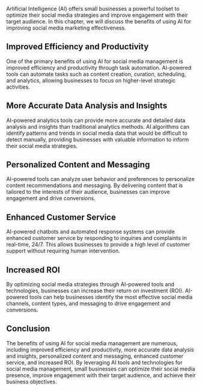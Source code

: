 
Artificial Intelligence (AI) offers small businesses a powerful toolset to optimize their social media strategies and improve engagement with their target audience. In this chapter, we will discuss the benefits of using AI for improving social media marketing effectiveness.

Improved Efficiency and Productivity
------------------------------------

One of the primary benefits of using AI for social media management is improved efficiency and productivity through task automation. AI-powered tools can automate tasks such as content creation, curation, scheduling, and analytics, allowing businesses to focus on higher-level strategic activities.

More Accurate Data Analysis and Insights
----------------------------------------

AI-powered analytics tools can provide more accurate and detailed data analysis and insights than traditional analytics methods. AI algorithms can identify patterns and trends in social media data that would be difficult to detect manually, providing businesses with valuable information to inform their social media strategies.

Personalized Content and Messaging
----------------------------------

AI-powered tools can analyze user behavior and preferences to personalize content recommendations and messaging. By delivering content that is tailored to the interests of their audience, businesses can improve engagement and drive conversions.

Enhanced Customer Service
-------------------------

AI-powered chatbots and automated response systems can provide enhanced customer service by responding to inquiries and complaints in real-time, 24/7. This allows businesses to provide a high level of customer support without requiring human intervention.

Increased ROI
-------------

By optimizing social media strategies through AI-powered tools and technologies, businesses can increase their return on investment (ROI). AI-powered tools can help businesses identify the most effective social media channels, content types, and messaging to drive engagement and conversions.

Conclusion
----------

The benefits of using AI for social media management are numerous, including improved efficiency and productivity, more accurate data analysis and insights, personalized content and messaging, enhanced customer service, and increased ROI. By leveraging AI tools and technologies for social media management, small businesses can optimize their social media presence, improve engagement with their target audience, and achieve their business objectives.


